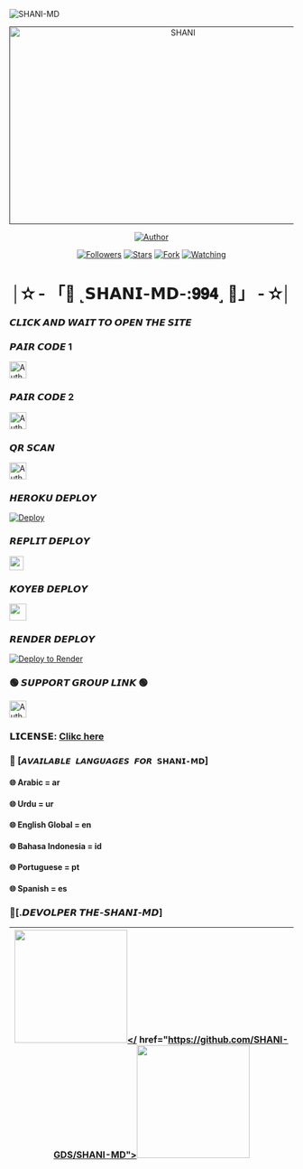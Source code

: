   
![SHANI-MD](https://readme-typing-svg.demolab.com?font=Garamond&size=30&pause=998&color=skyred&background=white&right=true&random=true&width=465&lines=HELLO+EVREYONE👋🏻;+WELCOME+TO+SHANI+MD💭🌍;)
  
 
 <p align="center">  
  <a href="">
    <img alt="SHANI" width="600" height="350" src="https://i.imgur.com/Mbnk3am.jpeg">
  </a>
</p>



<p align="center">
<a href="https://github.com/SHANI-GDS/SHANI-MD"><img title="Author" src="https://img.shields.io/badge/𝗦𝝜𝗔𝗡𝗜-𝗠𝗗 -black?style=for-the-badge&logo=github"></a>
<p/>

<p align="center">
<a href="https://github.com/SHANI-GDS?tab=followers"><img title="Followers" src="https://img.shields.io/github/followers/SHANI-GDS?label=Followers&style=social"></a>
<a href="https://github.com/SHANI-GDS/SHANI-MD/stargazers/"><img title="Stars" src="https://img.shields.io/github/stars/SHANI-GDS/SHANI-MD?&style=social"></a>
<a href="https://github.com/SHANI-GDS/SHANI-MD/network/members"><img title="Fork" src="https://img.shields.io/github/forks/SHANI-GDS/SHANI-MD?style=social"></a>
<a href="https://github.com/SHANI-GDS/SHANI-MD/watchers"><img title="Watching" src="https://img.shields.io/github/watchers/SHANI-GDS/SHANI-MD?label=Watching&style=social"></a>
</p>


 <h1 align="center">│✫ - 「💌 ˻𝗦𝝜𝗔𝗡𝗜-𝗠𝗗-:𝟗𝟗𝟒˼ 💌」 - ✫│</h1>


### 𝘾𝙇𝙄𝘾𝙆 𝘼𝙉𝘿 𝙒𝘼𝙄𝙏 𝙏𝙊 𝙊𝙋𝙀𝙉 𝙏𝙃𝙀 𝙎𝙄𝙏𝙀



### 𝙋𝘼𝙄𝙍 𝘾𝙊𝘿𝙀 1
<p align="left">
<a href="https://gds-md-pair.onrender.com/"><img height= "30" title="Author" src="https://img.shields.io/badge/SESSION ID-green?style=for-the-badge&logo=render"></a>
<p/>



### 𝙋𝘼𝙄𝙍 𝘾𝙊𝘿𝙀 2
<p align="left">
<a href="https://princebotzsession.onrender.com"><img height= "30" title="Author" src="https://img.shields.io/badge/SESSION ID-skyblue?style=for-the-badge&logo=render"></a>
<p/>
  


### 𝙌𝙍 𝙎𝘾𝘼𝙉
<p align="left">
<a href="https://princebotqr.onrender.com/"><img height= "30" title="Author" src="https://img.shields.io/badge/SESSION ID-red?style=for-the-badge&logo=render"></a>
<p/>


### 𝙃𝙀𝙍𝙊𝙆𝙐 𝘿𝙀𝙋𝙇𝙊𝙔
[![Deploy](https://www.herokucdn.com/deploy/button.svg)](https://heroku.com/deploy?template=https://github.com/SHANI-GDS/SHANI-MD) 
 
 

### 𝙍𝙀𝙋𝙇𝙄𝙏 𝘿𝙀𝙋𝙇𝙊𝙔
<p align="left"><a href="https://repl.it/github/SHANI-GDS/SHANI-MD"> <img src="https://img.shields.io/badge/Deploy%20To%20Replit-gray?style=for-the-badge&logo=replit" height="25"/></a></p>



 ### 𝙆𝙊𝙔𝙀𝘽 𝘿𝙀𝙋𝙇𝙊𝙔 
  <p align="left"><a href="https://app.koyeb.com/apps/deploy?type=git&repository=github.com%2FSHANI-GDS%2FSHANI-MD&branch=main&nameprincegds&builder=dockerfile&env[DATABASE_URL]=&env[SESSION_ID]=your+sessionid+here&env[MODE]=public&env=[autoRead]=false&env[statusview]=false&env[REMOVEBG_KEY]=your+rmbg+key&env[antidelete]=false"> <img src="https://www.koyeb.com/static/images/deploy/button.svg" height="30"/></a></p>


 
### 𝙍𝙀𝙉𝘿𝙀𝙍 𝘿𝙀𝙋𝙇𝙊𝙔 
[![Deploy to Render](https://render.com/images/deploy-to-render-button.svg)](https://dashboard.render.com/blueprint/new?repo=https%3A%2F%2Fgithub.com%2FSHANI-GDS%2FSHANI-MD) 



### 🟢 𝙎𝙐𝙋𝙋𝙊𝙍𝙏 𝙂𝙍𝙊𝙐𝙋 𝙇𝙄𝙉𝙆 🟢
   <p align="left">
      <a href="https://chat.whatsapp.com/BNE0V8XpEZK0q4IgJ9jklM"><img height= "30" length= "10" title="Author" src="https://img.shields.io/badge/Support Group-25D366?style=for-the-badge&logo=whatsApp&logoColor=white"></a>
     <p/>
       


### 𝗟𝗜𝗖𝗘𝗡𝗦𝗘: [Clikc here](https://github.com/MANNO-GDS/THE-MANNO-MD/blob/main/LICENSE)

 
### 💠 [`𝘼𝙑𝘼𝙄𝙇𝘼𝘽𝙇𝙀 𝙇𝘼𝙉𝙂𝙐𝘼𝙂𝙀𝙎 𝙁𝙊𝙍 𝗦𝝜𝗔𝗡𝗜-𝗠𝗗`]
#### 🌐 Arabic = ar 
#### 🌐 Urdu = ur
#### 🌐 English Global = en
#### 🌐 Bahasa Indonesia = id
#### 🌐 Portuguese = pt
#### 🌐 Spanish = es


### 💭[.𝘿𝙀𝙑𝙊𝙇𝙋𝙀𝙍 𝙏𝙃𝙀-𝙎𝙃𝘼𝙉𝙄-𝙈𝘿]

| <a href="https://github.com/MANNO-GDS/THE-MANNO-MD"><img src="https://telegra.ph/file/fac2e2bad83543610e97f.jpg" width=200 height=200></<a></a> href="https://github.com/SHANI-GDS/SHANI-MD"><img src="https://i.imgur.com/Mbnk3am.jpeg" width=200 height=200></a>
|-----|











